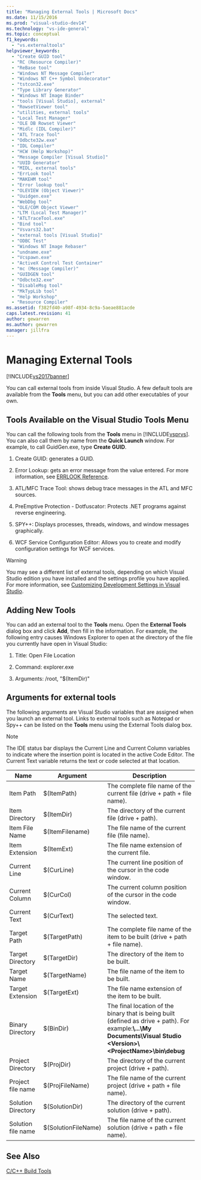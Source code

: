 ```yaml
---
title: "Managing External Tools | Microsoft Docs"
ms.date: 11/15/2016
ms.prod: "visual-studio-dev14"
ms.technology: "vs-ide-general"
ms.topic: conceptual
f1_keywords: 
  - "vs.externaltools"
helpviewer_keywords: 
  - "Create GUID tool"
  - "RC (Resource Compiler)"
  - "ReBase tool"
  - "Windows NT Message Compiler"
  - "Windows NT C++ Symbol Undecorator"
  - "tstcon32.exe"
  - "Type Library Generator"
  - "Windows NT Image Binder"
  - "tools [Visual Studio], external"
  - "RowsetViewer tool"
  - "utilities, external tools"
  - "Local Test Manager"
  - "OLE DB Rowset Viewer"
  - "Midlc (IDL Compiler)"
  - "ATL Trace Tool"
  - "Odbcte32w.exe"
  - "IDL Compiler"
  - "HCW (Help Workshop)"
  - "Message Compiler [Visual Studio]"
  - "UUID Generator"
  - "MIDL, external tools"
  - "ErrLook tool"
  - "MAKEHM tool"
  - "Error lookup tool"
  - "OLEVIEW (Object Viewer)"
  - "Uuidgen.exe"
  - "WebDbg tool"
  - "OLE/COM Object Viewer"
  - "LTM (Local Test Manager)"
  - "ATLTraceTool.exe"
  - "Bind tool"
  - "Vsvars32.bat"
  - "external tools [Visual Studio]"
  - "ODBC Test"
  - "Windows NT Image Rebaser"
  - "undname.exe"
  - "Vcspawn.exe"
  - "ActiveX Control Test Container"
  - "mc (Message Compiler)"
  - "GUIDGEN tool"
  - "Odbcte32.exe"
  - "DisableMsg tool"
  - "MkTypLib tool"
  - "Help Workshop"
  - "Resource Compiler"
ms.assetid: f382fd40-a98f-4934-8c9a-5aeae881acde
caps.latest.revision: 41
author: gewarren
ms.author: gewarren
manager: jillfra
---
```

# Managing External Tools
[!INCLUDE[vs2017banner](../includes/vs2017banner.md)]

You can call external tools from inside Visual Studio. A few default tools are available from the **Tools** menu, but you can add other executables of your own.  
  
## Tools Available on the Visual Studio Tools Menu  
 You can call the following tools from the **Tools** menu in [!INCLUDE[vsprvs](../includes/vsprvs-md.md)]. You can also call them by name from the **Quick Launch** window. For example, to call GuidGen.exe, type **Create GUID**.  
  
1.  Create GUID: generates a GUID.  
  
2.  Error Lookup: gets an error message from the value entered. For more information, see [ERRLOOK Reference](http://msdn.microsoft.com/library/6040ffc1-2355-4a45-8998-84cbcba4ca91).  
  
3.  ATL/MFC Trace Tool: shows debug trace messages in the ATL and MFC sources.  
  
4.  PreEmptive Protection - Dotfuscator: Protects .NET programs against reverse engineering.  
  
5.  SPY++: Displays processes, threads, windows, and window messages graphically.  
  
6.  WCF Service Configuration Editor: Allows you to create and modify configuration settings for WCF services.  
  
> [!WARNING]
>  You may see a different list of external tools, depending on which Visual Studio edition you have installed and the settings profile you have applied. For more information, see [Customizing Development Settings in Visual Studio](http://msdn.microsoft.com/22c4debb-4e31-47a8-8f19-16f328d7dcd3).  
  
## Adding New Tools  
 You can add an external tool to the **Tools** menu. Open the **External Tools** dialog box and click **Add**, then fill in the information. For example, the following entry causes Windows Explorer to open at the directory of the file you currently have open in Visual Studio:  
  
1.  Title: Open File Location  
  
2.  Command: explorer.exe  
  
3.  Arguments: /root, "$(ItemDir)"  
  
## Arguments for external tools  
 The following arguments are Visual Studio variables that are assigned when you launch an external tool. Links to external tools such as Notepad or Spy++ can be listed on the **Tools** menu using the External Tools dialog box.  
  
> [!NOTE]
>  The IDE status bar displays the Current Line and Current Column variables to indicate where the insertion point is located in the active Code Editor. The Current Text variable returns the text or code selected at that location.  
  
|Name|Argument|Description|  
|----------|--------------|-----------------|  
|Item Path|$(ItemPath)|The complete file name of the current file (drive + path + file name).|  
|Item Directory|$(ItemDir)|The directory of the current file (drive + path).|  
|Item File Name|$(ItemFilename)|The file name of the current file (file name).|  
|Item Extension|$(ItemExt)|The file name extension of the current file.|  
|Current Line|$(CurLine)|The current line position of the cursor in the code window.|  
|Current Column|$(CurCol)|The current column position of the cursor in the code window.|  
|Current Text|$(CurText)|The selected text.|  
|Target Path|$(TargetPath)|The complete file name of the item to be built (drive + path + file name).|  
|Target Directory|$(TargetDir)|The directory of the item to be built.|  
|Target Name|$(TargetName)|The file name of the item to be built.|  
|Target Extension|$(TargetExt)|The file name extension of the item to be built.|  
|Binary Directory|$(BinDir)|The final location of the binary that is being built (defined as drive + path). For example:**\\...\My Documents\Visual Studio \<Version>\\<ProjectName\>\bin\debug**|  
|Project Directory|$(ProjDir)|The directory of the current project (drive + path).|  
|Project file name|$(ProjFileName)|The file name of the current project (drive + path + file name).|  
|Solution Directory|$(SolutionDir)|The directory of the current solution (drive + path).|  
|Solution file name|$(SolutionFileName)|The file name of the current solution (drive + path + file name).|  
  
## See Also  
 [C/C++ Build Tools](http://msdn.microsoft.com/library/48d9daf4-6bbf-473a-8ce2-bf2923b69f80)
